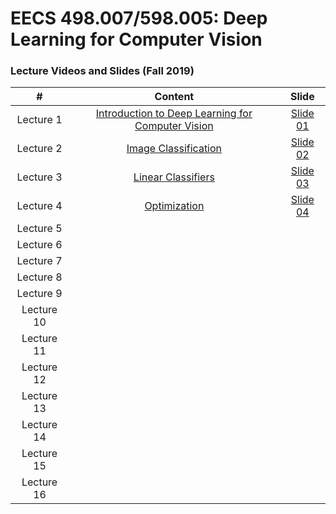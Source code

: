 # EECS 498.007/598.005: Deep Learning for Computer Vision

### Lecture Videos and Slides (Fall 2019)

|#|Content|Slide|
|:---:|:---:|:---:|
|Lecture 1|[Introduction to Deep Learning for Computer Vision](https://www.youtube.com/watch?v=dJYGatp4SvA)|[Slide 01](https://web.eecs.umich.edu/~justincj/slides/eecs498/498_FA2019_lecture01.pdf)|
|Lecture 2|[Image Classification](https://www.youtube.com/watch?v=0nqvO3AM2Vw)|[Slide 02](https://web.eecs.umich.edu/~justincj/slides/eecs498/498_FA2019_lecture02.pdf)|
|Lecture 3|[Linear Classifiers](https://www.youtube.com/watch?v=qcSEP17uKKY)|[Slide 03](https://web.eecs.umich.edu/~justincj/slides/eecs498/498_FA2019_lecture03.pdf)|
|Lecture 4|[Optimization](https://www.youtube.com/watch?v=YnQJTfbwBM8)|[Slide 04](https://web.eecs.umich.edu/~justincj/slides/eecs498/498_FA2019_lecture04.pdf)|
|Lecture 5|[](https://www.youtube.com/watch?v=bNb2fEVKeEo)|
|Lecture 6|[](https://www.youtube.com/watch?v=wEoyxE0GP2M)|
|Lecture 7|[](https://www.youtube.com/watch?v=_JB0AO7QxSA&list=PL3FW7Lu3i5JvHM8ljYj-zLfQRF3EO8sYv&index=7)|
|Lecture 8|[](https://www.youtube.com/watch?v=6SlgtELqOWc&list=PL3FW7Lu3i5JvHM8ljYj-zLfQRF3EO8sYv&index=8)|
|Lecture 9|[](https://www.youtube.com/watch?v=DAOcjicFr1Y&list=PL3FW7Lu3i5JvHM8ljYj-zLfQRF3EO8sYv&index=9)|
|Lecture 10|[](https://www.youtube.com/watch?v=6niqTuYFZLQ&list=PL3FW7Lu3i5JvHM8ljYj-zLfQRF3EO8sYv&index=10)|
|Lecture 11||
|Lecture 12||
|Lecture 13||
|Lecture 14||
|Lecture 15||
|Lecture 16||
